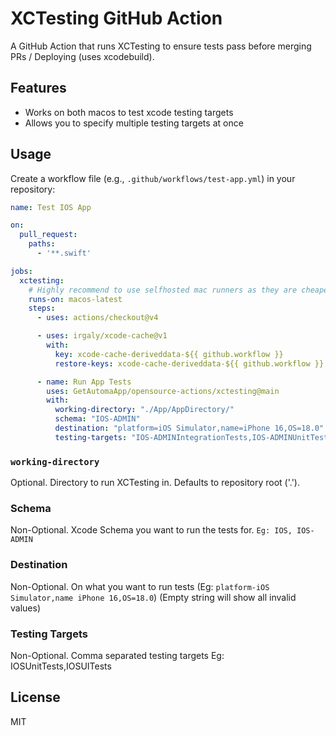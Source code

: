 
# XCTesting GitHub Action

A GitHub Action that runs XCTesting to ensure tests pass before merging PRs / Deploying (uses xcodebuild).

## Features

- Works on both macos to test xcode testing targets
- Allows you to specify multiple testing targets at once 

## Usage

Create a workflow file (e.g., `.github/workflows/test-app.yml`) in your repository:
```yaml
name: Test IOS App

on:
  pull_request:
    paths:
      - '**.swift'

jobs:
  xctesting:
    # Highly recommend to use selfhosted mac runners as they are cheaper
    runs-on: macos-latest
    steps:
      - uses: actions/checkout@v4

      - uses: irgaly/xcode-cache@v1
        with:
          key: xcode-cache-deriveddata-${{ github.workflow }}
          restore-keys: xcode-cache-deriveddata-${{ github.workflow }}

      - name: Run App Tests
        uses: GetAutomaApp/opensource-actions/xctesting@main
        with:
          working-directory: "./App/AppDirectory/"
          schema: "IOS-ADMIN"
          destination: "platform=iOS Simulator,name=iPhone 16,OS=18.0"
          testing-targets: "IOS-ADMINIntegrationTests,IOS-ADMINUnitTests"
```
### `working-directory`

Optional. Directory to run XCTesting in. Defaults to repository root ('.').

### Schema

Non-Optional. Xcode Schema you want to run the tests for. `Eg: IOS, IOS-ADMIN`

### Destination
Non-Optional. On what you want to run tests (Eg: `platform-iOS Simulator,name iPhone 16,OS=18.0`) (Empty string will show all invalid values)

### Testing Targets
Non-Optional. Comma separated testing targets Eg: IOSUnitTests,IOSUITests

## License

MIT
